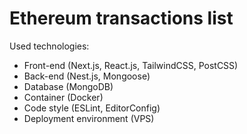 # Ethereum transactions list

Used technologies:

- Front-end (Next.js, React.js, TailwindCSS, PostCSS)
- Back-end (Nest.js, Mongoose)
- Database (MongoDB)
- Container (Docker)
- Code style (ESLint, EditorConfig)
- Deployment environment (VPS)
